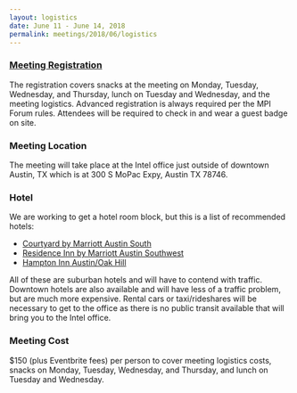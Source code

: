 ```yaml
---
layout: logistics
date: June 11 - June 14, 2018
permalink: meetings/2018/06/logistics
---
```


### [Meeting Registration]()

The registration covers snacks at the meeting on Monday, Tuesday, Wednesday, and Thursday, lunch on
Tuesday and Wednesday, and the meeting logistics. Advanced registration is always required per the
MPI Forum rules. Attendees will be required to check in and wear a guest badge on site.

### Meeting Location

The meeting will take place at the Intel office just outside of downtown Austin, TX
which is at 300 S MoPac Expy, Austin TX 78746.

### Hotel

We are working to get a hotel room block, but this is a list of recommended hotels:

* [Courtyard by Marriott Austin South](https://goo.gl/maps/MngeXUudJjT2)
* [Residence Inn by Marriott Austin Southwest](https://goo.gl/maps/XWGQmqm5hxS2)
* [Hampton Inn Austin/Oak Hill](https://goo.gl/maps/VVkMMVThvTK2)

All of these are suburban hotels and will have to contend with traffic. Downtown hotels are also
available and will have less of a traffic problem, but are much more expensive. Rental cars or
taxi/rideshares will be necessary to get to the office as there is no public transit available that
will bring you to the Intel office.

### Meeting Cost

$150 (plus Eventbrite fees) per person to cover meeting logistics costs, snacks on Monday, Tuesday,
Wednesday, and Thursday, and lunch on Tuesday and Wednesday.  

